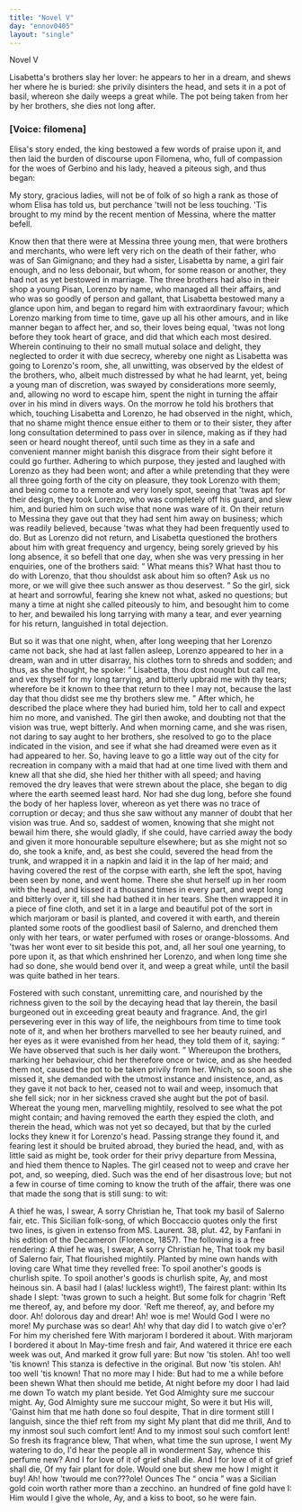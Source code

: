 ```yaml
---
title: "Novel V"
day: "ennov0405"
layout: "single"
---
```

<html>
 <head>
 </head>
 <body>
  <div id="nov0405" type="novella" who="filomena">
   <head>
    Novel V
   </head>
   <argument>
    <p>
     <milestone id="p04050001"/>
     <!--(i)-->
     Lisabetta's brothers slay her lover: he appears to her in
 a dream, and shews her where he is buried: she
 privily disinters the head, and sets it in a pot of
 basil, whereon she daily weeps a great while. The
 pot being taken from her by her brothers, she dies
 not long after.
     <!--(/i)-->
    </p>
   </argument>
   <p>
    <h3>
     [Voice: filomena]
    </h3>
   </p>
   <div3 type="commentary" who="author">
    <p>
     <milestone id="p04050002"/>
     <!--(sc)-->
     Elisa's
     <!--(/sc)-->
     story ended, the king bestowed a few
	words of praise
	upon it, and then laid the burden of discourse upon Filomena, who,
	full of compassion for the woes of Gerbino and his lady, heaved a
	piteous sigh, and thus began:
    </p>
   </div3>
   <div3 type="commentary" who="filomena">
    <p>
     <milestone id="p04050003"/>
     My story, gracious ladies, will not
	be of folk of so high a rank as those of whom Elisa has told us, but
	perchance 'twill not be less touching. 'Tis brought to my mind by
	the recent mention of Messina, where the matter befell.
    </p>
   </div3>
   <p>
    <milestone id="p04050004"/>
    Know then that there were at Messina three young men, that
 were brothers and merchants, who were left very rich on the death
 of their father, who was of San Gimignano; and they had a sister,
 Lisabetta by name, a girl fair enough, and no less debonair, but
 whom, for some reason or another, they had not as yet bestowed in
 marriage.
    <milestone id="p04050005"/>
    The three brothers had also in their shop a young Pisan,
 Lorenzo by name, who managed all their affairs, and who was so
 goodly of person and gallant, that Lisabetta bestowed many a glance
 upon him, and began to regard him with extraordinary favour;
 which Lorenzo marking from time to time, gave up all his other
 amours, and in like manner began to affect her, and so, their loves
 being equal, 'twas not long before they took heart of grace, and did
 that which each most desired.
    <milestone id="p04050006"/>
    Wherein continuing to their no
 small mutual solace and delight, they neglected to order it with due
    <pb n="297"/>
    secrecy, whereby one night as Lisabetta was going to Lorenzo's
 room, she, all unwitting, was observed by the eldest of the brothers,
 who, albeit much distressed by what he had learnt, yet, being a
 young man of discretion, was swayed by considerations more seemly,
 and, allowing no word to escape him, spent the night in turning the
 affair over in his mind in divers ways.
    <milestone id="p04050007"/>
    On the morrow he told his
 brothers that which, touching Lisabetta and Lorenzo, he had observed
 in the night, which, that no shame might thence ensue either to
 them or to their sister, they after long consultation determined to pass
 over in silence, making as if they had seen or heard nought thereof,
 until such time as they in a safe and convenient manner might
 banish this disgrace from their sight before it could go further.
    <milestone id="p04050008"/>
    Adhering to which purpose, they jested and laughed with Lorenzo
 as they had been wont; and after a while pretending that they were
 all three going forth of the city on pleasure, they took Lorenzo with
 them; and being come to a remote and very lonely spot, seeing that
 'twas apt for their design, they took Lorenzo, who was completely
 off his guard, and slew him, and buried him on such wise that none
 was ware of it.
    <milestone id="p04050009"/>
    On their return to Messina they gave out that they
 had sent him away on business; which was readily believed, because
 'twas what they had been frequently used to do.
    <milestone id="p04050010"/>
    But as Lorenzo
 did not return, and Lisabetta questioned the brothers about him with
 great frequency and urgency, being sorely grieved by his long
 absence, it so befell that one day, when she was very pressing in her
 enquiries, one of the brothers said:
    <q direct="unspecified">
     What means this? What
 hast thou to do with Lorenzo, that thou shouldst ask about him so
 often? Ask us no more, or we will give thee such answer as thou
 deservest.
    </q>
    <milestone id="p04050011"/>
    So the girl, sick at heart and sorrowful, fearing she
 knew not what, asked no questions; but many a time at night she
 called piteously to him, and besought him to come to her, and
 bewailed his long tarrying with many a tear, and ever yearning for
 his return, languished in total dejection.
   </p>
   <p>
    <milestone id="p04050012"/>
    But so it was that one night, when, after long weeping that her
 Lorenzo came not back, she had at last fallen asleep, Lorenzo
 appeared to her in a dream, wan and in utter disarray, his clothes
 torn to shreds and sodden; and thus, as she thought, he spoke:
    <milestone id="p04050013"/>
    <q direct="unspecified">
     Lisabetta, thou dost nought but call me, and vex thyself for my
 long tarrying, and bitterly upbraid me with thy tears; wherefore be
     <pb n="298"/>
     it known to thee that return to thee I may not, because the last day
 that thou didst see me thy brothers slew me.
    </q>
    After which, he
 described the place where they had buried him, told her to call and
 expect him no more, and vanished.
    <milestone id="p04050014"/>
    The girl then awoke, and
 doubting not that the vision was true, wept bitterly. And when
 morning came, and she was risen, not daring to say aught to her
 brothers, she resolved to go to the place indicated in the vision, and
 see if what she had dreamed were even as it had appeared to her.
    <milestone id="p04050015"/>
    So, having leave to go a little way out of the city for recreation in
 company with a maid that had at one time lived with them and
 knew all that she did, she hied her thither with all speed; and having
 removed the dry leaves that were strewn about the place, she began
 to dig where the earth seemed least hard. Nor had she dug long,
 before she found the body of her hapless lover, whereon as yet
 there was no trace of corruption or decay; and thus she saw without
 any manner of doubt that her vision was true.
    <milestone id="p04050016"/>
    And so, saddest of
 women, knowing that she might not bewail him there, she would
 gladly, if she could, have carried away the body and given it more
 honourable sepulture elsewhere; but as she might not so do, she
 took a knife, and, as best she could, severed the head from the trunk,
 and wrapped it in a napkin and laid it in the lap of her maid; and
 having covered the rest of the corpse with earth, she left the spot,
 having been seen by none, and went home.
    <milestone id="p04050017"/>
    There she shut herself
 up in her room with the head, and kissed it a thousand times in every
 part, and wept long and bitterly over it, till she had bathed it in her
 tears. She then wrapped it in a piece of fine cloth, and set it in a
 large and beautiful pot of the sort in which marjoram or basil is
 planted, and covered it with earth, and therein planted some roots
 of the goodliest basil of Salerno, and drenched them only with her
 tears, or water perfumed with roses or orange-blossoms.
    <milestone id="p04050018"/>
    And 'twas
 her wont ever to sit beside this pot, and, all her soul one yearning, to
 pore upon it, as that which enshrined her Lorenzo,
    <milestone id="p04050019"/>
    and when long
 time she had so done, she would bend over it, and weep a great
 while, until the basil was quite bathed in her tears.
   </p>
   <p>
    <milestone id="p04050020"/>
    Fostered with such constant, unremitting care, and nourished by
 the richness given to the soil by the decaying head that lay therein,
 the basil burgeoned out in exceeding great beauty and fragrance.
 And, the girl persevering ever in this way of life, the neighbours from
    <pb n="299"/>
    time to time took note of it, and when her brothers marvelled to see
 her beauty ruined, and her eyes as it were evanished from her head,
 they told them of it, saying:
    <q direct="unspecified">
     We have observed that such is her
 daily wont.
    </q>
    Whereupon the brothers, marking her behaviour, chid
 her therefore once or twice, and as she heeded them not, caused the
 pot to be taken privily from her. Which, so soon as she missed it,
 she demanded with the utmost instance and insistence, and, as they
 gave it not back to her, ceased not to wail and weep, insomuch that
 she fell sick; nor in her sickness craved she aught but the pot of
 basil.
    <milestone id="p04050021"/>
    Whereat the young men, marvelling mightily, resolved to
 see what the pot might contain; and having removed the earth they
 espied the cloth, and therein the head, which was not yet so decayed,
 but that by the curled locks they knew it for Lorenzo's head.
    <milestone id="p04050022"/>
    Passing
 strange they found it, and fearing lest it should be bruited abroad,
 they buried the head, and, with as little said as might be, took order
 for their privy departure from Messina, and hied them thence to
 Naples.
    <milestone id="p04050023"/>
    The girl ceased not to weep and crave her pot, and, so
 weeping, died. Such was the end of her disastrous love; but not a
 few in course of time coming to know the truth of the affair, there
 was one that made the song that is still sung: to wit:
   </p>
   <div3 type="song">
    <lg>
     <milestone id="p04050024"/>
     <l>
      A thief he was, I swear,
     </l>
     <l>
      A sorry Christian he,
     </l>
     <l>
      That took my basil of Salerno fair, etc.
     </l>
    </lg>
    <note>
     This Sicilian folk-song, of which Boccaccio quotes only the first two
	lines, is given in extenso from MS. Laurent. 38, plut. 42, by Fanfani in his
	edition of the
     <!--(i)-->
     Decameron
     <!--(/i)-->
     (Florence, 1857). The following is a free
	rendering:
     <lg>
      <l>
       A thief he was, I swear,
      </l>
      <l>
       A sorry Christian he,
      </l>
      <l>
       That took my basil of Salerno fair,
      </l>
      <l>
       That flourished mightily.
      </l>
      <l>
       Planted by mine own hands with loving care
      </l>
      <l>
       What time they revelled free:
      </l>
      <l>
       To spoil another's goods is churlish spite.
      </l>
     </lg>
     <lg>
      <l>
       To spoil another's goods is churlish spite,
      </l>
      <l>
       Ay, and most heinous sin.
      </l>
      <pb n="300"/>
      <l>
       A basil had I (alas! luckless wight!),
      </l>
      <l>
       The fairest plant: within
      </l>
      <l>
       Its shade I slept: 'twas grown to such a height.
      </l>
      <l>
       But some folk for chagrin
      </l>
      <l>
       'Reft me thereof, ay, and before my door.
      </l>
     </lg>
     <lg>
      <l>
       'Reft me thereof, ay, and before my door.
      </l>
      <l>
       Ah! dolorous day and drear!
      </l>
      <l>
       Ah! woe is me! Would God I were no more!
      </l>
      <l>
       My purchase was so dear!
      </l>
      <l>
       Ah! why that day did I to watch give o'er?
      </l>
      <l>
       For him my cherished fere
      </l>
      <l>
       With marjoram I bordered it about.
      </l>
     </lg>
     <lg>
      <l>
       With marjoram I bordered it about
      </l>
      <l>
       In May-time fresh and fair,
      </l>
      <l>
       And watered it thrice ere each week was out,
      </l>
      <l>
       And marked it grow full yare:
      </l>
      <l>
       But now 'tis stolen. Ah! too well 'tis known!
       <note>
        This stanza is
	  defective
	  in the original.
       </note>
      </l>
     </lg>
     <lg>
      <l>
       But now 'tis stolen. Ah! too well 'tis known!
      </l>
      <l>
       That no more may I hide:
      </l>
      <l>
       But had to me a while before been shewn
      </l>
      <l>
       What then should me betide,
      </l>
      <l>
       At night before my door I had laid me down
      </l>
      <l>
       To watch my plant beside.
      </l>
      <l>
       Yet God Almighty sure me succour might.
      </l>
     </lg>
     <lg>
      <l>
       Ay, God Almighty sure me succour might,
      </l>
      <l>
       So were it but His will,
      </l>
      <l>
       'Gainst him that me hath done so foul despite,
      </l>
      <l>
       That in dire torment still
      </l>
      <l>
       I languish, since the thief reft from my sight
      </l>
      <l>
       My plant that did me thrill,
      </l>
      <l>
       And to my inmost soul such comfort lent!
      </l>
     </lg>
     <lg>
      <l>
       And to my inmost soul such comfort lent!
      </l>
      <l>
       So fresh its fragrance blew,
      </l>
      <l>
       That when, what time the sun uprose, I went
      </l>
      <l>
       My watering to do,
      </l>
      <l>
       I'd hear the people all in wonderment
      </l>
      <l>
       Say, whence this perfume new?
      </l>
      <l>
       And I for love of it of grief shall die.
      </l>
     </lg>
     <pb n="301"/>
     <lg>
      <l>
       And I for love of it of grief shall die,
      </l>
      <l>
       Of my fair plant for dole.
      </l>
      <l>
       Would one but shew me how I might it buy!
      </l>
      <l>
       Ah! how 'twould me con???ole!
      </l>
      <l>
       Ounces
       <note>
        The
        <q direct="unspecified">
         oncia
        </q>
        was a Sicilian gold coin worth rather more
	  than
	  a zecchino.
       </note>
       an hundred of fine gold have I:
      </l>
      <l>
       Him would I give the whole,
      </l>
      <l>
       Ay, and a kiss to boot, so he were fain.
      </l>
     </lg>
    </note>
   </div3>
  </div>
 </body>
</html>